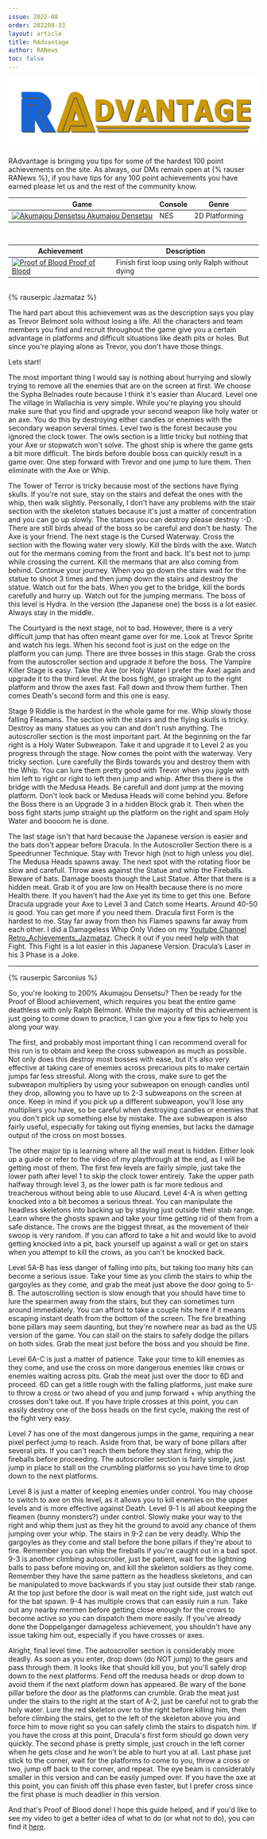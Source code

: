 ```yaml
---
issue: 2022-08
order: 202208-33
layout: article
title: RAdvantage
author: RANews
toc: false
---
```


![](../../img/radvantage.png)

RAdvantage is bringing you tips for some of the hardest 100 point achievements on the site. As always, our DMs remain open at {% rauser RANews %}, if you have tips for any 100 point achievements you have earned please let us and the rest of the community know.


| Game                                                                                                                                                                                                                                                                             | Console              | Genre      |
| -------------------------------------------------------------------------------------------------------------------------------------------------------------------------------------------------------------------------------------------------------------------------------- | -------------------- | ---------- |
| <a class="gameicon-link" href="https://retroachievements.org/game/5783" target="_blank" rel="noopener"> <img class="gameicon" src="https://retroachievements.org/Images/059436.png" alt="Akumajou Densetsu"> <span>Akumajou Densetsu</span></a> | NES | 2D Platforming |

<br>

| Achievement                                                                                                                                                                                                                                                                                       | Description                                         |
| ------------------------------------------------------------------------------------------------------------------------------------------------------------------------------------------------------------------------------------------------------------------------------------------------- | --------------------------------------------------- |
| <a class="gameicon-link" href="https://retroachievements.org/achievement/141709" target="_blank" rel="noopener"> <img class="gameicon" src="https://retroachievements.org/Badge/157963.png" alt="Proof of Blood"> <span>Proof of Blood</span></a> | Finish first loop using only Ralph without dying |

<br>

<div class="bingo-winner">
  {% rauserpic Jazmataz %}
</div>

The hard part about this achievement was as the description says you play as Trevor Belmont solo without losing a life. All the characters and team members you find and recruit throughout the game give you a certain advantage in platforms and difficult situations like death pits or holes. But since you're playing alone as Trevor, you don't have those things.

Lets start!

The most important thing I would say is nothing about hurrying and slowly trying to remove all the enemies that are on the screen at first. We choose the Sypha Belnades route because I think it's easier than Alucard. Level one The village in Wallachia is very simple. While you're playing you should make sure that you find and upgrade your second weapon like holy water or an axe. You do this by destroying either candles or enemies with the secondary weapon several times. Level two is the forest because you ignored the clock tower. The owls section is a little tricky but nothing that your Axe or stopwatch won't solve. The ghost ship is where the game gets a bit more difficult. The birds before double boss can quickly result in a game over. One step forward with Trevor and one jump to lure them. Then eliminate with the Axe or Whip.

The Tower of Terror is tricky because most of the sections have flying skulls. If you're not sure, stay on the stairs and defeat the ones with the whip, then walk slightly. Personally, I don't have any problems with the stair section with the skeleton statues because it's just a matter of concentration and you can go up slowly. The statues you can destroy please destroy :-D. There are still birds ahead of the boss so be careful and don't be hasty. The Axe is your friend. The next stage is the Cursed Waterway. Cross the section with the flowing water very slowly. Kill the birds with the axe. Watch out for the mermans coming from the front and back. It's best not to jump while crossing the current. Kill the mermans that are also coming from behind. Continue your journey. When you go down the stairs wait for the statue to shoot 3 times and then jump down the stairs and destroy the statue. Watch out for the bats. When you get to the bridge, kill the bords carefully and hurry up. Watch out for the jumping mermans. The boss of this level is Hydra. In the version (the Japanese one) the boss is a lot easier. Always stay in the middle.

The Courtyard is the next stage, not to bad. However, there is a very difficult jump that has often meant game over for me. Look at Trevor Sprite and watch his legs. When his second foot is just on the edge on the platform you can jump. There are three bosses in this stage. Grab the cross from the autoscroller section and upgrade it before the boss. The Vampire Killer Stage is easy. Take the Axe (or Holy Water I prefer the Axe) again and upgrade it to the third level. At the boss fight, go straight up to the right platform and throw the axes fast. Fall down and throw them further. Then comes Death's second form and this one is easy.

Stage 9 Riddle is the hardest in the whole game for me. Whip slowly those falling Fleamans. The section with the stairs and the flying skulls is tricky. Destroy as many statues as you can and don't rush anything. The autoscroller section is the most important part. At the beginning on the far right is a Holy Water Subweapon. Take it and upgrade it to Level 2 as you progress through the stage. Now comes the point with the waterway. Very tricky section. Lure carefully the Birds towards you and destroy them with the Whip. You can lure them pretty good with Trevor when you jiggle with him left to right or right to left then jump and whip. After this there is the bridge with the Medusa Heads. Be carefull and dont jump at the moving platform. Don't look back or Medusa Heads will come behind you. Before the Boss there is an Upgrade 3 in a hidden Block grab it. Then when the boss fight starts jump straight up the platform on the right and spam Holy Water and boooom he is done.

The last stage isn't that hard because the Japanese version is easier and the bats don't appear before Dracula. In the Autoscroller Section there is a Speedrunner Technique. Stay with Trevor high (not to high unless you die). The Medusa Heads spawns away. The next spot with the rotating floor be slow and carefull. Throw axes against the Statue and whip the Fireballs. Beware of bats. Damage boosts though the Last Statue. After that there is a hidden meat. Grab it of you are low on Health because there is no more Health there. If you haven't had the Axe yet its time to get this one. Before Dracula upgrade your Axe to Level 3 and Catch some Hearts. Around 40-50 is good. You can get more if you need them. Dracula first Form is the hardest to me. Stay far away from then his Flames spawns far away from each other. I did a Damageless Whip Only Video on my [Youtube Channel Retro_Achievements_Jazmataz](https://www.youtube.com/channel/UC5G-K7hwfkSJM2NyjAPmwaw). Check it out if you need help with that Fight. This Fight is a lot easier in this Japanese Version. Dracula‘s Laser in his 3 Phase is a Joke.

***

<div class="bingo-winner">
  {% rauserpic Sarconius %}
</div>

So, you're looking to 200% Akumajou Densetsu? Then be ready for the Proof of Blood achievement, which requires you beat the entire game deathless with only Ralph Belmont. While the majority of this achievement is just going to come down to practice, I can give you a few tips to help you along your way.

The first, and probably most important thing I can recommend overall for this run is to obtain and keep the cross subweapon as much as possible. Not only does this destroy most bosses with ease, but it's also very effective at taking care of enemies across precarious pits to make certain jumps far less stressful. Along with the cross, make sure to get the subweapon multipliers by using your subweapon on enough candles until they drop, allowing you to have up to 2-3 subweapons on the screen at once. Keep in mind if you pick up a different subweapon, you'll lose any multipliers you have, so be careful when destroying candles or enemies that you don't pick up something else by mistake. The axe subweapon is also fairly useful, especially for taking out flying enemies, but lacks the damage output of the cross on most bosses.

The other major tip is learning where all the wall meat is hidden. Either look up a guide or refer to the video of my playthrough at the end, as I will be getting most of them. The first few levels are fairly simple, just take the lower path after level 1 to skip the clock tower entirely. Take the upper path halfway through level 3, as the lower path is far more tedious and treacherous without being able to use Alucard. Level 4-A is when getting knocked into a bit becomes a serious threat. You can manipulate the headless skeletons into backing up by staying just outside their stab range. Learn where the ghosts spawn and take your time getting rid of them from a safe distance. The crows are the biggest threat, as the movement of their swoop is very random. If you can afford to take a hit and would like to avoid getting knocked into a pit, back yourself up against a wall or get on stairs when you attempt to kill the crows, as you can't be knocked back.

Level 5A-B has less danger of falling into pits, but taking too many hits can become a serious issue. Take your time as you climb the stairs to whip the gargoyles as they come, and grab the meat just above the door going to 5-B. The autoscrolling section is slow enough that you should have time to lure the spearmen away from the stairs, but they can sometimes turn around immediately. You can afford to take a couple hits here if it means escaping instant death from the bottom of the screen. The fire breathing bone pillars may seem daunting, but they're nowhere near as bad as the US version of the game. You can stall on the stairs to safely dodge the pillars on both sides. Grab the meat just before the boss and you should be fine.

Level 6A-C is just a matter of patience. Take your time to kill enemies as they come, and use the cross on more dangerous enemies like crows or enemies waiting across pits. Grab the meat just over the door to 6D and proceed. 6D can get a little rough with the falling platforms, just make sure to throw a cross or two ahead of you and jump forward + whip anything the crosses don't take out. If you have triple crosses at this point, you can easily destroy one of the boss heads on the first cycle, making the rest of the fight very easy.

Level 7 has one of the most dangerous jumps in the game, requiring a near pixel perfect jump to reach. Aside from that, be wary of bone pillars after several pits. If you can't reach them before they start firing, whip the fireballs before proceeding. The autoscroller section is fairly simple, just jump in place to stall on the crumbling platforms so you have time to drop down to the next platforms.

Level 8 is just a matter of keeping enemies under control. You may choose to switch to axe on this level, as it allows you to kill enemies on the upper levels and is more effective against Death.
Level 9-1 is all about keeping the fleamen (bunny monsters?) under control. Slowly make your way to the right and whip them just as they hit the ground to avoid any chance of them jumping over your whip. The stairs in 9-2 can be very deadly. Whip the gargoyles as they come and stall before the bone pillars if they're about to fire. Remember you can whip the fireballs if you're caught out in a bad spot. 9-3 is another climbing autoscroller, just be patient, wait for the lightning balls to pass before moving on, and kill the skeleton soldiers as they come. Remember they have the same pattern as the headless skeletons, and can be manipulated to move backwards if you stay just outside their stab range. At the top just before the door is wall meat on the right side, just watch out for the bat spawn. 9-4 has multiple crows that can easily ruin a run. Take out any nearby mermen before getting close enough for the crows to become active so you can dispatch them more easily. If you've already done the Doppelganger damageless achievement, you shouldn't have any issue taking him out, especially if you have crosses or axes.

Alright, final level time. The autoscroller section is considerably more deadly. As soon as you enter, drop down (do NOT jump) to the gears and pass through them. It looks like that should kill you, but you'll safely drop down to the next platforms. Fend off the medusa heads or drop down to avoid them if the next platform down has appeared. Be wary of the bone pillar before the door as the platforms can crumble. Grab the meat just under the stairs to the right at the start of A-2, just be careful not to grab the holy water. Lure the red skeleton over to the right before killing him, then before climbing the stairs, get to the left of the skeleton above you and force him to move right so you can safely climb the stairs to dispatch him. If you have the cross at this point, Dracula's first form should go down very quickly. The second phase is pretty simple, just crouch in the left corner when he gets close and he won't be able to hurt you at all. Last phase just stick to the corner, wait for the platforms to come to you, throw a cross or two, jump off back to the corner, and repeat. The eye beam is considerably smaller in this version and can be easily jumped over. If you have the axe at this point, you can finish off this phase even faster, but I prefer cross since the first phase is much deadlier in this version.

And that's Proof of Blood done! I hope this guide helped, and if you'd like to see my video to get a better idea of what to do (or what not to do), you can find it [here](https://www.youtube.com/watch?v=tiLPR8JxcIs).